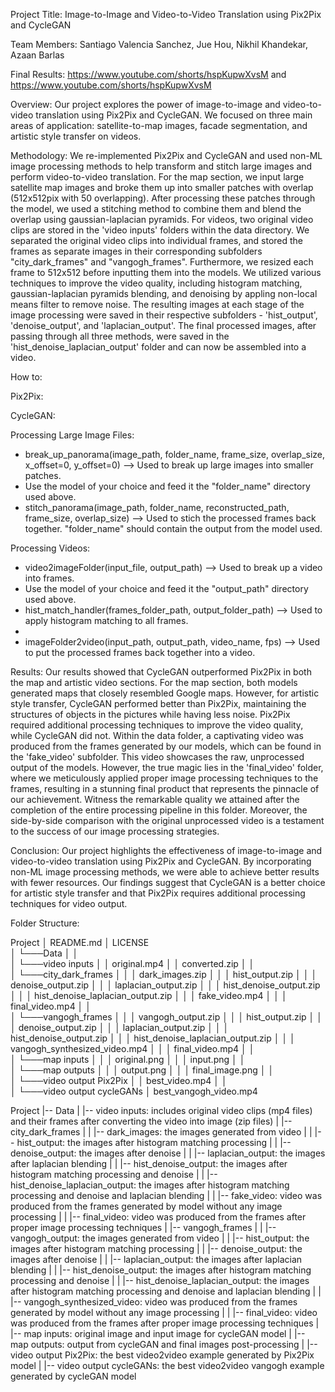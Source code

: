 Project Title: Image-to-Image and Video-to-Video Translation using Pix2Pix and CycleGAN

Team Members: Santiago Valencia Sanchez, Jue Hou, Nikhil Khandekar, Azaan Barlas

Final Results: https://www.youtube.com/shorts/hspKupwXvsM and https://www.youtube.com/shorts/hspKupwXvsM

Overview:
Our project explores the power of image-to-image and video-to-video translation using Pix2Pix and CycleGAN. We focused on three main areas of application: satellite-to-map images, facade segmentation, and artistic style transfer on videos.

Methodology:
We re-implemented Pix2Pix and CycleGAN and used non-ML image processing methods to help transform and stitch large images and perform video-to-video translation. 
For the map section, we input large satellite map images and broke them up into smaller patches with overlap (512x512pix with 50 overlapping). After processing these patches through the model, we used a stitching method to combine them and blend the overlap using gaussian-laplacian pyramids. 
For videos, two original video clips are stored in the 'video inputs' folders within the data directory. We separated the original video clips into individual frames, and stored the frames as separate images in their corresponding subfolders "city_dark_frames" and "vangogh_frames". Furthermore, we resized each frame to 512x512 before inputting them into the models. We utilized various techniques to improve the video quality, including histogram matching, gaussian-laplacian pyramids blending, and denoising by appling non-local means filter to remove noise. The resulting images at each stage of the image processing were saved in their respective subfolders - 'hist_output', 'denoise_output', and 'laplacian_output'. The final processed images, after passing through all three methods, were saved in the 'hist_denoise_laplacian_output' folder and can now be assembled into a video.

How to:   

Pix2Pix:  

CycleGAN: 

Processing Large Image Files:    

* break_up_panorama(image_path, folder_name, frame_size, overlap_size, x_offset=0, y_offset=0) --> Used to break up large images into smaller patches.
* Use the model of your choice and feed it the "folder_name" directory used above.
* stitch_panorama(image_path, folder_name, reconstructed_path, frame_size, overlap_size) -->  Used to stich the processed frames back together. "folder_name" should contain the output from the model used.    

Processing Videos:

* video2imageFolder(input_file, output_path) --> Used to break up a video into frames.
* Use the model of your choice and feed it the "output_path" directory used above.
* hist_match_handler(frames_folder_path, output_folder_path) --> Used to apply histogram matching to all frames.
* 
* imageFolder2video(input_path, output_path, video_name, fps) --> Used to put the processed frames back together into a video.

Results:
Our results showed that CycleGAN outperformed Pix2Pix in both the map and artistic video sections. For the map section, both models generated maps that closely resembled Google maps. However, for artistic style transfer, CycleGAN performed better than Pix2Pix, maintaining the structures of objects in the pictures while having less noise. Pix2Pix required additional processing techniques to improve the video quality, while CycleGAN did not. Within the data folder, a captivating video was produced from the frames generated by our models, which can be found in the 'fake_video' subfolder. This video showcases the raw, unprocessed output of the models. However, the true magic lies in the 'final_video' folder, where we meticulously applied proper image processing techniques to the frames, resulting in a stunning final product that represents the pinnacle of our achievement. Witness the remarkable quality we attained after the completion of the entire processing pipeline in this folder. Moreover, the side-by-side comparison with the original unprocessed video is a testament to the success of our image processing strategies.

Conclusion:
Our project highlights the effectiveness of image-to-image and video-to-video translation using Pix2Pix and CycleGAN. By incorporating non-ML image processing methods, we were able to achieve better results with fewer resources. Our findings suggest that CycleGAN is a better choice for artistic style transfer and that Pix2Pix requires additional processing techniques for video output.

Folder Structure:

Project
│   README.md
│   LICENSE   
│
└───Data
│   │   
│   └───video inputs
│   │       original.mp4
│   │       converted.zip
│   │   
│   └───city_dark_frames
│   │   │   dark_images.zip
│   │   │   hist_output.zip
│   │   │   denoise_output.zip
│   │   │   laplacian_output.zip
│   │   │   hist_denoise_output.zip
│   │   │   hist_denoise_laplacian_output.zip
│   │   │   fake_video.mp4
│   │   │   final_video.mp4
│   │   
│   └───vangogh_frames
│   │   │   vangogh_output.zip
│   │   │   hist_output.zip
│   │   │   denoise_output.zip
│   │   │   laplacian_output.zip
│   │   │   hist_denoise_output.zip
│   │   │   hist_denoise_laplacian_output.zip
│   │   │   vangogh_synthesized_video.mp4
│   │   │   final_video.mp4
│   │   
│   └───map inputs
│   │   │   original.png
│   │   │   input.png
│   │   
│   └───map outputs
│   │   │   output.png
│   │   │   final_image.png
│   │   
│   └───video output Pix2Pix
│   │       best_video.mp4
│   │   
│   └───video output cycleGANs
│           best_vangogh_video.mp4


Project
|-- Data
|   |-- video inputs: includes original video clips (mp4 files) and their frames after converting the video into image (zip files)
|   |-- city_dark_frames
|   |   |-- dark_images: the images generated from video
|   |   |-- hist_output: the images after histogram matching processing
|   |   |-- denoise_output: the images after denoise 
|   |   |-- laplacian_output: the images after laplacian blending
|   |   |-- hist_denoise_output: the images after histogram matching processing and denoise
|   |   |-- hist_denoise_laplacian_output: the images after histogram matching processing and denoise and laplacian blending
|   |   |-- fake_video: video was produced from the frames generated by model without any image processing
|   |   |-- final_video: video was produced from the frames after proper image processing techniques
|   |-- vangogh_frames
|   |   |-- vangogh_output: the images generated from video
|   |   |-- hist_output: the images after histogram matching processing
|   |   |-- denoise_output: the images after denoise 
|   |   |-- laplacian_output: the images after laplacian blending
|   |   |-- hist_denoise_output: the images after histogram matching processing and denoise
|   |   |-- hist_denoise_laplacian_output: the images after histogram matching processing and denoise and laplacian blending
|   |   |-- vangogh_synthesized_video: video was produced from the frames generated by model without any image processing
|   |   |-- final_video: video was produced from the frames after proper image processing techniques
|   |-- map inputs: original image and input image for cycleGAN model
|   |-- map outputs: output from cycleGAN and final images post-processing
|   |-- video output Pix2Pix: the best video2video example generated by Pix2Pix model
|   |-- video output cycleGANs: the best video2video vangogh example generated by cycleGAN model     

